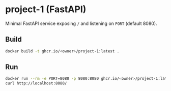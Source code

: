# project-1 (FastAPI)

Minimal FastAPI service exposing `/` and listening on `PORT` (default 8080).

## Build

```sh
docker build -t ghcr.io/<owner>/project-1:latest .
```

## Run

```sh
docker run --rm -e PORT=8080 -p 8080:8080 ghcr.io/<owner>/project-1:latest
curl http://localhost:8080/
```

